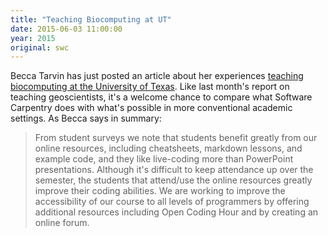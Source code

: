 ```yaml
---
title: "Teaching Biocomputing at UT"
date: 2015-06-03 11:00:00
year: 2015
original: swc
---
```

<p>
  Becca Tarvin
  has just posted an article about her experiences
  <a href="http://www.rebeccatarvin.com/#!Teaching-biocomputing-at-UT/clfr/556f16020cf293eac7f7bb9a">teaching biocomputing at the University of Texas</a>.
  Like last month's report on
  teaching geoscientists,
  it's a welcome chance to compare what Software Carpentry does with
  what's possible in more conventional academic settings.
  As Becca says in summary:
</p>
<blockquote>
  <p>
    From student surveys we note that students benefit greatly from our online resources,
    including cheatsheets, markdown lessons, and example code,
    and they like live-coding more than PowerPoint presentations.
    Although it's difficult to keep attendance up over the semester,
    the students that attend/use the online resources greatly improve their coding abilities.
    We are working to improve the accessibility of our course to all levels of programmers
    by offering additional resources including Open Coding Hour and by creating an online forum.
  </p>
</blockquote>
